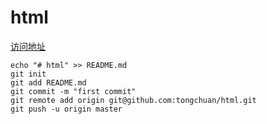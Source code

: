 # html

<!-- [访问地址](https://tongchuan.github.io/html/) -->
<a href="https://tongchuan.github.io/html/" title="https://tongchuan.github.io/html/" target="_blank">访问地址</a>

```
echo "# html" >> README.md
git init
git add README.md
git commit -m "first commit"
git remote add origin git@github.com:tongchuan/html.git
git push -u origin master
```
